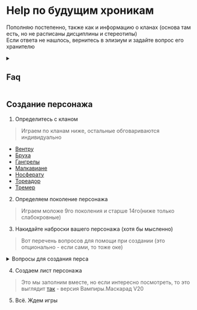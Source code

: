 # Help по будущим хроникам
Пополняю постепенно, также как и информацию о кланах (основа там есть, но не расписаны дисциплины и стереотипы)\
Если ответа не нашлось, вернитесь в элизиум и задайте вопрос его хранителю

<details>
  <summary> <h2> Faq </h2> </summary>

Что такое.... 



<details>
  <summary> <h2> Дисциплины </h2> </summary>

**Что это?** Это ваша сверхъестественная сила. Набор дисциплин (как правило три разновидности) определяется кланом вашего персонажа

**Развитие**  Дисциплины измеряются в пунктах (точках - • ), где один пункт означает, что вампир делает лишь первые шаги в освоении этой Дисциплины, и далее по возврастанию.
Каждый раз, получая новый пункт Дисциплины, персонаж получает доступ к силе соответствующего уровня, сохраняя при этом доступ к силам всех предыдущих уровней.

**Сколько дается _точек_ в начале?** На этапе создания персонажа игроки получают по три пункта, которые они могут распределить между клановыми Дисциплинами персонажей по своему усмотрению

**Примечание**: Если в описании дисциплины не сказано обратное, активация Дисциплины не требует траты пунктов крови или воли. 
Дисциплины для наглядности описаны для каждого клана в клановом листе до уровня три (выше пока не вижу смысла), но если интересно, что может 
персонаж на максимуме - можно почитать в книге правил, глава дисциплины [тут](https://drive.google.com/file/d/1DgBc0yy4v-HnSUnz-oDvA476uRxfplmD/view?usp=sharing) 

**Могу ли я изучать внекланновые дисциплины?** Кратко да - по рп, Для того чтобы изучить неклановую Дисциплину, ученик должен выпить крови учителя, получив таким образом мистическое сродство с силами, искусство управления которыми он желает изучить. Получив первый пункт новой Дисциплины, персонажполучает и возможность развивать её самостоятельно. 

**Я хочу собрать свои начальные дисциплины. Это возможно** Да, ваш выбор Каитифы - безсклановые вампиры. Но учтите, игра за такого персонажа накладывает свои ограничения (играть на Каитифах - как играть на индейцах на флетке, их никто не любит)

**

 </details>


</details>

## Создание персонажа 

1. Определитесь с кланом
   
> Играем по кланам ниже, остальные обговариваются индивидуально

   - [Вентру](ventrue.md)
   - [Бруха](brujah.md)
   - [Гангрелы](gangrel.md)
   - [Малкавиане](malkavian.md)
   - [Носферату](nosferatu.md)
   - [Тореадор](toreador.md)
   - [Тремер](tremere.md)

2. Определяем поколение персонажа

> Играем моложе 9го поколения и старше 14го(ниже только слабокровные)

3. Накидайте наброски вашего персонажа (хотя бы мысленно)

> Вот перечень вопросов для помощи при создании (это опционально - если сами, то тоже оке)

<details>
  <summary> Вопросы для создания перса </summary> 

### **Биография и личность**

**Детство и юность**
*   Сколько вашему персонажу лет? Когда он родился? Сколько лет ему было на момент Становления?
*   Что особенного случилось, когда ваш персонаж был ребёнком?
*   Какой была его семья? Какое у него самое раннее детское воспоминание?
*   Был ли у него родной город, или семья постоянно переезжала?
*   Как он учился в школе? Доучился ли до старших классов? Увлекался ли спортом?
*   Учился ли он в вузе? Может, он сбежал из дома?
*   Поддерживал ли он отношения с кем-нибудь из друзей детства?

**Взрослая жизнь (до Становления)**
*   Каким человеком был ваш персонаж? Скромный тихоня или задира?
*   Был ли он популярным? Как он зарабатывал на жизнь?
*   Была ли у него своя семья (супруг/а, дети)?
*   Что мотивировало его двигаться вперёд?
*   Остались ли в мире смертные, которые скучают по нему?

### **Столкновение с сверхъестественным**

*   Когда персонаж впервые столкнулся со сверхъестественным?
*   Когда он впервые почувствовал, что за ним следят?
*   Верил ли он в оккультное до Становления?
*   Как произошла первая встреча с вампиром? Каковой была реакция (страх, гнев, неверие)?
*   Что испугало его больше всего в той ситуации?

### **Становление и его последствия**

*   Как ваш персонаж изменился после Становления?
*   Как всё произошло? Было ли это болезненно или, наоборот, принесло извращённое наслаждение?
*   Как он впервые столкнулся с Голодом? Был ли он напуган?
*   Принял ли он свою новую природу или до сих пор не смирился?
*   Благодарен ли он своему Сиру или ненавидит его и жаждет мести?

### **Новая не-жизнь**

**Разрыв со старым миром**
*   Как персонаж порвал со своей смертной жизнью?
*   Инсценировал ли он свою смерть? Продолжает ли тайно наблюдать за родными?
*   Или он полностью сжёг все мосты?

**Отношения с Сиром**
*   Кто ваш Сир? Что персонаж о нём знает?
*   Каким он был — жестоким, скрытным, честным?
*   Почему, по мнению персонажа, Сир выбрал именно его?
*   Сколько длилось обучение? Чему Сир его научил?
*   Разделяет ли персонаж взгляды Сира или имеет собственную позицию?

**Котерия и сообщество**
*   Как ваш персонаж встретил других членов своей котерии или стаи? Это была случайность или расчёт?
*   Все ли члены группы принадлежат к одной фракции?
*   Что их объединяет — общие цели или необходимость?
*   Как долго они вместе?

**Убежище и охота**
*   Где находится убежище вашего персонажа? Это постоянное место или временное укрытие?
*   Остался ли он в своём старом доме или нашел новое место (заброшенное здание, канализация)?
*   Есть ли у него кто-то, кто охраняет его днём?
*   Каковы его излюбленные охотничьи угодья? Кто его типичная добыча?
*   Считает ли он какие-то территории своими? Конкурирует ли с другими вампирами за них?
*   Как он охотится — соблазняет, похищает, нападает из засады?

### **Мотивация и цели**

*   Каковы главные мотивы вашего персонажа?
*   Ищет ли он мести? Стремится ли вернуть себе подобие прошлой жизни?
*   Жаждет ли он власти в мире Сородичей?
*   Если бы он мог загадать одно желание, что бы это было?

  </details>

4. Создаем лист персонажа
   
> Это мы заполним вместе, но если интересно посмотреть, то это выглядит [так](https://trechkalov.com/vtm/current/index.html) - версия Вампиры.Маскарад V20

5. Всё. Ждем игры

